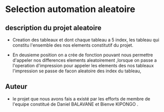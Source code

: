# Selection automation aleatoire
 
 ## description du projet aleatoire

- Creation des tableaux et dont chaque tableau a 5 index,
les tableau qui constitu l'ensemble des nos elements constitutif du projet.


- En deusieme position on a crée de fonction pouvant nous permettre d'appeler nos differences elements  aleatoirement ,lorsque on passe a l'operation d'impression  pour appeler les elements des nos tableaux l'impression se  passe de facon aleatoire des index du tableau,

## Auteur

- le projet que nous avons fais a existé par les efforts de membre de l'equipe constitué de Daniel BALAVANE  et Bienve KIPONGO .